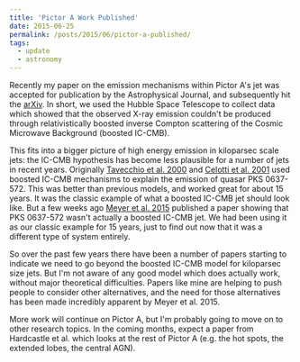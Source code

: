 ```yaml
---
title: 'Pictor A Work Published'
date: 2015-06-25
permalink: /posts/2015/06/pictor-a-published/
tags:
  - update
  - astronomy
---
```




Recently my paper on the emission mechanisms within Pictor A's jet was accepted for publication by the Astrophysical Journal, and subsequently hit the [arXiv](http://arxiv.org/abs/1506.04758).  In short, we used the Hubble Space Telescope to collect data which showed that the observed X-ray emission couldn't be produced through relativistically boosted inverse Compton scattering of the Cosmic Microwave Background (boosted IC-CMB).

This fits into a bigger picture of high energy emission in kiloparsec scale jets: the IC-CMB hypothesis has become less plausible for a number of jets in recent years.  Originally [Tavecchio et al. 2000](https://ui.adsabs.harvard.edu/abs/2000ApJ...544L..23T/abstract) and [Celotti et al. 2001](https://ui.adsabs.harvard.edu/abs/2001MNRAS.321L...1C/abstract) used boosted IC-CMB mechanisms to explain the emission of quasar PKS 0637-572.  This was better than previous models, and worked great for about 15 years. It was the classic example of what a boosted IC-CMB jet should look like.  But a few weeks ago [Meyer et al. 2015](https://ui.adsabs.harvard.edu/abs/2015ApJ...805..154M/abstract) published a paper showing that PKS 0637-572 wasn't actually a boosted IC-CMB jet.  We had been using it as our classic example for 15 years, just to find out now that it was a different type of system entirely.

So over the past few years there have been a number of papers starting to indicate we need to go beyond the boosted IC-CMB model for kiloparsec size jets.  But I'm not aware of any good model which does actually work, without major theoretical difficulties.  Papers like mine are helping to push people to consider other alternatives, and the need for those alternatives has been made incredibly apparent by Meyer et al. 2015.

More work will continue on Pictor A, but I'm probably going to move on to other research topics.  In the coming months, expect a paper from Hardcastle et al. which looks at the rest of Pictor A (e.g. the hot spots, the extended lobes, the central AGN).
